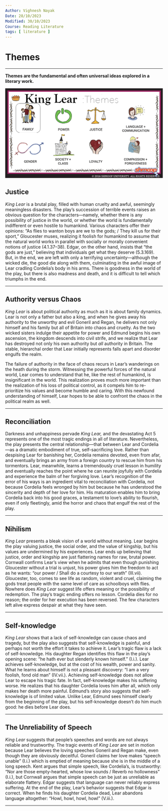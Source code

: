 ```yaml
---
Author: Vighnesh Nayak
Date: 28/10/2023
Modified: 30/10/2023
Course: Reading Literature
tags: [ literature ]
---
```

# Themes
---
**Themes are the fundamental and often universal ideas explored in a literary work.**

![family-theme](/static/images/family-theme.png)
## Justice
_King Lear_ is a brutal play, filled with human cruelty and awful, seemingly meaningless disasters. The play’s succession of terrible events raises an obvious question for the characters—namely, whether there is any possibility of justice in the world, or whether the world is fundamentally indifferent or even hostile to humankind. Various characters offer their opinions: “As flies to wanton boys are we to the gods; / They kill us for their sport,” Gloucester muses, realizing it foolish for humankind to assume that the natural world works in parallel with socially or morally convenient notions of justice (4.1.37–38). Edgar, on the other hand, insists that “the gods are just,” believing that individuals get what they deserve (5.3.169). But, in the end, we are left with only a terrifying uncertainty—although the wicked die, the good die along with them, culminating in the awful image of Lear cradling Cordelia’s body in his arms. There is goodness in the world of the play, but there is also madness and death, and it is difficult to tell which triumphs in the end.

---
## Authority versus Chaos
_King Lear_ is about political authority as much as it is about family dynamics. Lear is not only a father but also a king, and when he gives away his authority to the unworthy and evil Goneril and Regan, he delivers not only himself and his family but all of Britain into chaos and cruelty. As the two wicked sisters indulge their appetite for power and Edmund begins his own ascension, the kingdom descends into civil strife, and we realize that Lear has destroyed not only his own authority but _all_ authority in Britain. The stable, hierarchal order that Lear initially represents falls apart and disorder engulfs the realm.

The failure of authority in the face of chaos recurs in Lear’s wanderings on the heath during the storm. Witnessing the powerful forces of the natural world, Lear comes to understand that he, like the rest of humankind, is insignificant in the world. This realization proves much more important than the realization of his loss of political control, as it compels him to re-prioritize his values and become humble and caring. With this newfound understanding of himself, Lear hopes to be able to confront the chaos in the political realm as well.

---
## Reconciliation
Darkness and unhappiness pervade _King Lear,_ and the devastating Act 5 represents one of the most tragic endings in all of literature. Nevertheless, the play presents the central relationship—that between Lear and Cordelia—as a dramatic embodiment of true, self-sacrificing love. Rather than despising Lear for banishing her, Cordelia remains devoted, even from afar, and eventually brings an army from a foreign country to rescue him from his tormentors. Lear, meanwhile, learns a tremendously cruel lesson in humility and eventually reaches the point where he can reunite joyfully with Cordelia and experience the balm of her forgiving love. Lear’s recognition of the error of his ways is an ingredient vital to reconciliation with Cordelia, not because Cordelia feels wronged by him but because he has understood the sincerity and depth of her love for him. His maturation enables him to bring Cordelia back into his good graces, a testament to love’s ability to flourish, even if only fleetingly, amid the horror and chaos that engulf the rest of the play.

---
## Nihilism
_King Lear_ presents a bleak vision of a world without meaning. Lear begins the play valuing justice, the social order, and the value of kingship, but his values are undermined by his experiences. Lear ends up believing that justice, order and kingship are just flattering names for raw, brutal power. Cornwall confirms Lear’s view when he admits that even though punishing Gloucester without a trial is unjust, his power gives him the freedom to act as he wants: “our power / Shall do a courtesy to our wrath” (III.vii). Gloucester, too, comes to see life as random, violent and cruel, claiming the gods treat people with the same level of care as schoolboys with flies. Nowhere does _King Lear_ suggest life offers meaning or the possibility of redemption. The play’s tragic ending offers no lesson. Cordelia dies for no reason; the order for her execution has been reversed. The few characters left alive express despair at what they have seen.

---
## Self-knowledge
_King Lear_ shows that a lack of self-knowledge can cause chaos and tragedy, but the play also suggests that self-knowledge is painful, and perhaps not worth the effort it takes to achieve it. Lear’s tragic flaw is a lack of self-knowledge. His daughter Regan identifies this flaw in the play’s opening scene: “he hath ever but slenderly known himself.” (I.i.). Lear achieves self-knowledge, but at the cost of his wealth, power and sanity. What he learns about himself is not a pleasant discovery: “I am a very foolish, fond old man” (IV.vii.). Achieving self-knowledge does not allow Lear to escape his tragic fate. In fact, self-knowledge makes his suffering worse. He realizes that his daughter Cordelia loves him after all, which only makes her death more painful. Edmund’s story also suggests that self-knowledge is of limited value. Unlike Lear, Edmund sees himself clearly from the beginning of the play, but his self-knowledge doesn’t do him much good: he dies before Lear does.

---
## The Unreliability of Speech
_King Lear_ suggests that people’s speeches and words are not always reliable and trustworthy. The tragic events of _King Lear_ are set in motion because Lear believes the loving speeches Goneril and Regan make, even though they are obviously deceitful. Goneril claims her love makes “speech unable” (I.i.) which is emptied of meaning because she is in the middle of a long speech. Kent argues that simple speech, like Cordelia’s, is trustworthy: “Nor are those empty-hearted, whose low sounds / Reverb no hollowness” (I.i.), but Cornwall argues that simple speech can be just as unreliable as elaborate flattery. Edgar suggests that language can never reliably express suffering. At the end of the play, Lear’s behavior suggests that Edgar is correct. When he finds his daughter Cordelia dead, Lear abandons language altogether: “Howl, howl, howl, howl” (V.iii.).

---

